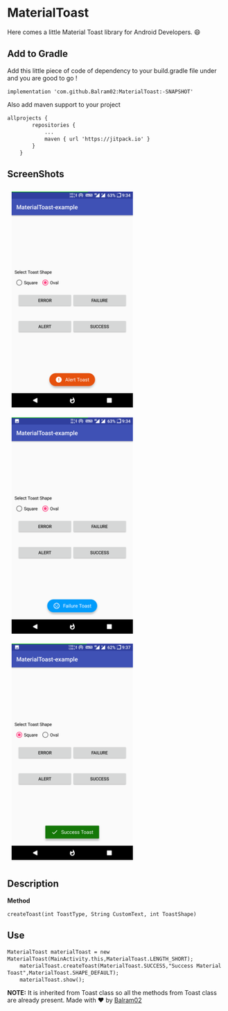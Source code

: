 # MaterialToast
Here comes a little Material Toast library for Android Developers. :smile:
## Add to Gradle
Add this little piece of code of dependency to your build.gradle file under  and you are good to go !

```
implementation 'com.github.Balram02:MaterialToast:-SNAPSHOT'
```
Also add maven support to your project
```
allprojects {
		repositories {
			...
			maven { url 'https://jitpack.io' }
		}
	}
  ```
## ScreenShots
<img src="https://github.com/Balram02/MaterialToast/blob/master/Screenshot_MaterialToast-example_20180808-213424.png"
width="280" style="margin:10px;"/>
<img src="https://github.com/Balram02/MaterialToast/blob/master/Screenshot_MaterialToast-example_20180808-213429.png"
width="280" style="margin:10px;"/>
<img src="https://github.com/Balram02/MaterialToast/blob/master/Screenshot_MaterialToast-example_20180808-213753.png"
width="280" style="margin:10px;"/>


## Description
**Method**
```
createToast(int ToastType, String CustomText, int ToastShape)
```
## Use
```
MaterialToast materialToast = new MaterialToast(MainActivity.this,MaterialToast.LENGTH_SHORT);
    materialToast.createToast(MaterialToast.SUCCESS,"Success Material Toast",MaterialToast.SHAPE_DEFAULT);
    materialToast.show();
```
**__NOTE:__** It is inherited from Toast class so all the methods from Toast class are already present.
Made with :heart: by [Balram02](https://github.com/Balram02)
